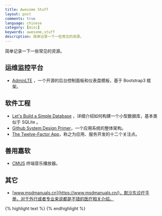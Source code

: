 ```yaml
---
title: Awesome Stuff
layout: post
comments: true
language: chinese
category: [misc]
keywords: awesome,stuff
description: 简单记录一下一些常见的资源。
---
```


简单记录一下一些常见的资源。

<!-- more -->

## 运维监控平台

* [AdminLTE](https://adminlte.io/) ，一个开源的后台控制面板和仪表盘模板，基于 Bootstrap3 框架。

## 软件工程

* [Let's Build a Simple Database](https://cstack.github.io/db_tutorial/) ，详细介绍如何构建一个小型数据库，基本类似于 SQLite 。
* [Github System Design Primer](https://github.com/donnemartin/system-design-primer)，一个应用系统的整体架构。
* [The Twelve-Factor App](https://12factor.net/)，称之为应用、服务开发的十二个关注点。

## 善用嘉软

* [CMUS](https://github.com/cmus/cmus) 终端音乐播放器。

## 其它

* [www.msdmanuals.cn](https://www.msdmanuals.cn/)，默沙东诊疗手册，对于外行或者专业来说都是不错的医疗相关介绍。



<!---
* [Nuklear](https://github.com/vurtun/nuklear)，一个纯 C 编写，零依赖的 GUI 图形库。
https://github.com/andlabs/libui
https://github.com/liuliu/ccv                  A Modern Computer Vision Library
https://github.com/lc-soft/LCUI
https://github.com/kovidgoyal/kitty
https://github.com/go-vgo/robotgo

IP地址信息检索
https://github.com/lionsoul2014/ip2region

操作Android设备
https://github.com/Genymobile/scrcpy

USB格式化工具
https://github.com/pbatard/rufus



一个Windows兼容的OS
https://github.com/reactos/reactos
https://github.com/contiki-os/contiki
https://github.com/yourtion/30dayMakeOS

结对编程工具
https://github.com/cinder/Cinder

一个小型的虚机
https://github.com/jakogut/tinyvm

比LUA还要小的解析语言解析器
https://github.com/tj/luna
https://github.com/orangeduck/mpc

简单的C编译其
https://github.com/rui314/8cc
https://github.com/zsaleeba/picoc

一个支持压缩、加密的备份工具
https://github.com/borgbackup/borg

在C语言之上封装的高级语言
https://github.com/orangeduck/Cello

视频播放器
https://mpv.io/

反向编译
http://www.radare.org/r/
https://github.com/aquynh/capstone

图像解码、C解析器、printf输出等公共函数
https://github.com/nothings/stb

HTTP相关
https://github.com/nodejs/http-parser
https://github.com/lionsoul2014/ip2region
https://github.com/lpereira/lwan
https://github.com/davidmoreno/onion
https://github.com/haywire/haywire
https://github.com/droe/sslsplit
https://github.com/h2o/picohttpparser

事件数据库
https://github.com/traildb/traildb

SSH登陆等效率工具
https://github.com/DaveDavenport/rofi

一个简单的Web Application Firewalls
https://github.com/nbs-system/naxsi

分布式KV存储
https://github.com/Netflix/dynomite

应该是个PG代理
https://github.com/citusdata/citus

通用C库
https://github.com/attractivechaos/klib
https://github.com/awslabs/s2n SSL/TLS库
https://github.com/lz4/lz4
https://github.com/Cyan4973/xxHash
https://github.com/antirez/sds       Simple Dynamic Strings library for C
https://github.com/tboox/tbox
https://github.com/warmcat/libwebsockets
https://github.com/facebook/libphenom
https://github.com/srdja/Collections-C
https://github.com/troydhanson/uthash
https://github.com/fragglet/c-algorithms
https://github.com/begeekmyfriend/bplustree
https://github.com/urbit/urbit
https://github.com/concurrencykit/ck
https://github.com/libusb/libusb
https://github.com/kokke/tiny-AES-c  AES
https://github.com/cloudwu/pbc   A protocol buffers library for C
https://github.com/rxi/dyad Asynchronous networking for C


https://github.com/sustrik/libmill    Go-style concurrency in C
https://github.com/cloudwu/coroutine

C network daemon for bloom filters
https://github.com/armon/bloomd

SHA冲突检测
https://github.com/cr-marcstevens/sha1collisiondetection

C单元测试
https://github.com/silentbicycle/greatest

聊天工具框架
https://github.com/weechat/weechat

查看CPU状态
https://github.com/google/cpu_features
https://github.com/processhacker/processhacker

一个小型的虚机
https://github.com/jakogut/tinyvm

比LUA还要小的解析语言解析器
https://github.com/tj/luna
https://github.com/orangeduck/mpc


MarkDown解析
https://github.com/vmg/sundown

C包管理
https://github.com/clibs/clib

嵌入式
https://github.com/grbl/grbl
https://github.com/qmk/qmk_firmware
https://github.com/jgamblin/Mirai-Source-Code
https://github.com/cleanflight/cleanflight
https://github.com/RIOT-OS/RIOT
https://github.com/cesanta/mongoose-os
https://github.com/RandyGaul/tinyheaders


一堆奇葩代码的收集
https://github.com/MinhasKamal/CreepyCodeCollection

解密hashcat
https://github.com/magnumripper/JohnTheRipper

神经网络库
https://github.com/glouw/tinn

列存，基于PG
https://github.com/citusdata/cstore_fdw

RPC
https://github.com/laruence/yar

LeetCode
https://github.com/begeekmyfriend/leetcode

https://github.com/miloyip/nativejson-benchmark
http://zserge.com/jsmn.html
http://json.org/
https://github.com/json-c/json-c
https://github.com/akheron/jansson
https://github.com/esnme/ultrajson
https://github.com/zserge/jsmn
https://github.com/udp/json-parser
https://github.com/ohler55/oj
https://github.com/lloyd/yajl


https://github.com/vodik/envoy


AIDE 主机级别的安全检测
http://aide.sourceforge.net/
SNORT 安全入侵检测
https://www.snort.org/

EXT类型文件误删恢复
http://extundelete.sourceforge.net/


可以通过情报引擎，例如 zoomeye、shodan 等，查看当前网络。

https://github.com/stellar/stellar-core
https://github.com/openvenues/libpostal
https://github.com/dunst-project/dunst
https://github.com/cesanta/v7
https://github.com/jonashaag/bjoern
https://github.com/Celtoys/Remotery
https://github.com/Bumblebee-Project/Bumblebee
https://github.com/intel-iot-devkit/mraa



https://github.com/krallin/tini
https://github.com/allinurl/goaccess
https://github.com/tj/mon
https://github.com/z3APA3A/3proxy
https://github.com/vstakhov/rspamd
https://github.com/sustrik/libdill
https://github.com/nanopb/nanopb
https://github.com/h2o/picohttpparser
https://github.com/examplecode/mproxy
https://github.com/halayli/lthread
https://github.com/opsengine/cpulimit
https://github.com/viabtc/asnw
https://mp.weixin.qq.com/s/gV7DqSgSkz_X56p2X_x_cQ
-->



{% highlight text %}
{% endhighlight %}
